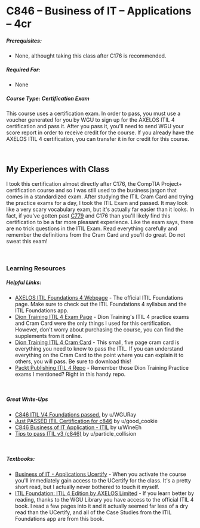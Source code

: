 # C846 – Business of IT – Applications – 4cr
<h5>Prerequisites:</h5>
<ul>
<li>None, althought taking this class after C176 is recommended.</li>
</ul>

<h5>Required For:</h5>
<ul>
<li>None</li>
</ul>

<h5><b>Course Type:</b> Certification Exam</h5>
<p>This course uses a certification exam. In order to pass, you must use a voucher generated for you by WGU to sign up for the AXELOS ITIL 4 certification and pass it. After you pass it, you'll need to send WGU your score report in order to receive credit for the course. If you already have the AXELOS ITIL 4 certification, you can transfer it in for credit for this course.</p>


<br />

<h2>My Experiences with Class</h2>
<p>I took this certification almost directly after C176, the CompTIA Project+ certification course and so I was still used to the business jargon that comes in a standardized exam. After studying the ITIL Cram Card and trying the practice exams for a day, I took the ITIL Exam and passed. It may look like a very scary vocabulary exam, but it's actually far easier than it looks. In fact, if you've gotten past <a href="https://github.com/Krautpaddy/myBSCS-Classes-Notes/blob/main/C779.md">C779</a> and C176 than you'll likely find this certification to be a far more pleasant experience. Like the exam says, there are no trick questions in the ITIL Exam. Read everything carefully and remember the definitions from the Cram Card and you'll do great. Do not sweat this exam!</p>

<br />

<h3>Learning Resources</h3>

<h5>Helpful Links:</h5>
<ul>
  <li><a href="https://www.axelos.com/certifications/itil-certifications/itil-foundation">AXELOS ITIL Foundations 4 Webpage</a> - The official ITIL Foundations page. Make sure to check out the ITIL Foundations 4 syllabus and the ITIL Foundations app.</li>
  <li><a href="https://itil.diontraining.com/guide/">Dion Training ITIL 4 Exam Page</a> - Dion Training's ITIL 4 practice exams and Cram Card were the only things I used for this certification. However, don't worry about purchasing the course, you can find the supplements from it online.</li>
  <li><a href="https://diontraining.com/wp-content/uploads/2019/11/ITIL-4-Foundation-Cram-Card.pdf">Dion Training ITIL 4 Cram Card</a> - This small, five page cram card is everything you need to know to pass the ITIL. If you can understand everything on the Cram Card to the point where you can explain it to others, you will pass. Be sure to download this!</li>
  <li><a href="https://github.com/PacktPublishing/ITIL-4-Foundation-Complete-Course-with-2-Practice-Exams">Packt Publishing ITIL 4 Repo</a> - Remember those Dion Training Practice exams I mentioned? Right in this handy repo.</li>
</ul>

<br />

<h5>Great Write-Ups</h5>
<ul>
  <li><a href="https://www.reddit.com/r/WGU/comments/ftls0n/c846_itil_v4_foundations_passed/">C846 ITIL V4 Foundations passed.</a> by u/WGURay</li>
  <li><a href="https://www.reddit.com/r/WGU/comments/9g7t8c/just_passed_itil_certification_for_c846/">Just PASSED ITIL Certification for c846</a> by u/good_cookie</li>
  <li><a href="https://www.reddit.com/r/WGU/comments/corcaa/c846_business_of_it_application_itil/">C846 Business of IT Application - ITIL</a> by u/WineEh</li>
  <li><a href="https://www.reddit.com/r/WGU/comments/e2pz9l/tips_to_pass_itil_v3_c846/">Tips to pass ITIL v3 (c846)</a> by u/particle_collision</li>
</ul>

<br />

<h5>Textbooks:</h5>
<ul>
  <li><a href="https://lrps.wgu.edu/provision/199458450">Business of IT - Applications Ucertify</a> - When you activate the course you'll immediately gain access to the UCertify for the class. It's a pretty short read, but I actually never bothered to touch it myself.</li>
<li><a href="https://ebookcentral.proquest.com/lib/westerngovernors-ebooks/detail.action?docID=5709789">ITIL Foundation: ITIL 4 Edition by AXELOS Limited</a> - If you learn better by reading, thanks to the WGU Library you have access to the official ITIL 4 book. I read a few pages into it and it actually seemed far less of a dry read than the UCertify, and all of the Case Studies from the ITIL Foundations app are from this book.</li>
</ul>
